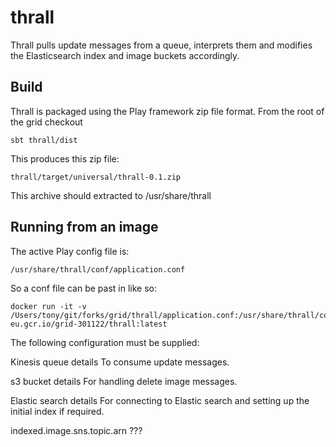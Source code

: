 # thrall

Thrall pulls update messages from a queue, interprets them and modifies the Elasticsearch index and image buckets accordingly.

## Build

Thrall is packaged using the Play framework zip file format.
From the root of the grid checkout

```
sbt thrall/dist
```

This produces this zip file:

```
thrall/target/universal/thrall-0.1.zip
```

This archive should extracted to /usr/share/thrall


## Running from an image

The active Play config file is:
```
/usr/share/thrall/conf/application.conf
```

So a conf file can be past in like so:
```
docker run -it -v /Users/tony/git/forks/grid/thrall/application.conf:/usr/share/thrall/conf/application.conf eu.gcr.io/grid-301122/thrall:latest
```

The following configuration must be supplied:

Kinesis queue details
To consume update messages.

s3 bucket details
For handling delete image messages.

Elastic search details
For connecting to Elastic search and setting up the initial index if required.

indexed.image.sns.topic.arn
???
